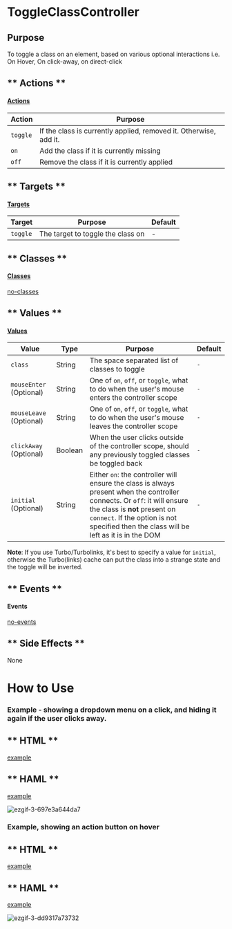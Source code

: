 # ToggleClassController

## Purpose

To toggle a class on an element, based on various optional interactions i.e. On Hover, On click-away, on direct-click


<!-- tabs:start -->

## ** Actions **

#### [Actions](https://stimulus.hotwire.dev/reference/actions)

| Action | Purpose |
| --- | --- |
| `toggle` | If the class is currently applied, removed it. Otherwise, add it. |
| `on` | Add the class if it is currently missing |
| `off` | Remove the class if it is currently applied |

## ** Targets **

#### [Targets](https://stimulus.hotwire.dev/reference/targets)

| Target | Purpose | Default |
| --- | --- | --- |
| `toggle` | The target to toggle the class on  | - |

## ** Classes **

#### [Classes](https://stimulus.hotwire.dev/reference/classes)

[no-classes](../_partials/no-classes.md ':include')

## ** Values **

#### [Values](https://stimulus.hotwire.dev/reference/values)

| Value | Type | Purpose | Default |
| --- | --- | --- | --- |
| `class` | String | The space separated list of classes to toggle | `-` |
| `mouseEnter` (Optional) | String | One of `on`, `off`, or `toggle`, what to do when the user's mouse enters the controller scope | `-` |
| `mouseLeave` (Optional) | String | One of `on`, `off`, or `toggle`, what to do when the user's mouse leaves the controller scope | `-` |
| `clickAway` (Optional) | Boolean | When the user clicks outside of the controller scope, should any previously toggled classes be toggled back | `-` |
| `initial` (Optional) | String | Either `on`: the controller will ensure the class is always present when the controller connects. Or `off`: it will ensure the class is **not** present on `connect`. If the option is not specified then the class will be left as it is in the DOM | `-` |

**Note**: If you use Turbo/Turbolinks, it's best to specify a value for `initial`, otherwise the Turbo(links) cache can put the class into a strange state and the toggle will be inverted.

## ** Events **

#### Events

[no-events](../_partials/no-events.md ':include')

## ** Side Effects **

None

<!-- tabs:end -->

# How to Use

### Example - showing a dropdown menu on a click, and hiding it again if the user clicks away.

<!-- tabs:start -->
## ** HTML **
[example](../examples/toggle_class_controller_click.html ':include :type=code')
## ** HAML **
[example](../examples/toggle_class_controller_click.haml ':include :type=code')
<!-- tabs:end -->

![ezgif-3-697e3a644da7](https://user-images.githubusercontent.com/9960703/104182368-450ec700-5408-11eb-920b-becec527311d.gif)

### Example, showing an action button on hover

<!-- tabs:start -->
## ** HTML **
[example](../examples/toggle_class_controller_hover.html ':include :type=code')
## ** HAML **
[example](../examples/toggle_class_controller_hover.haml ':include :type=code')
<!-- tabs:end -->

![ezgif-3-dd9317a73732](https://user-images.githubusercontent.com/9960703/104182370-45a75d80-5408-11eb-8b3d-8feae48bbc5a.gif)
